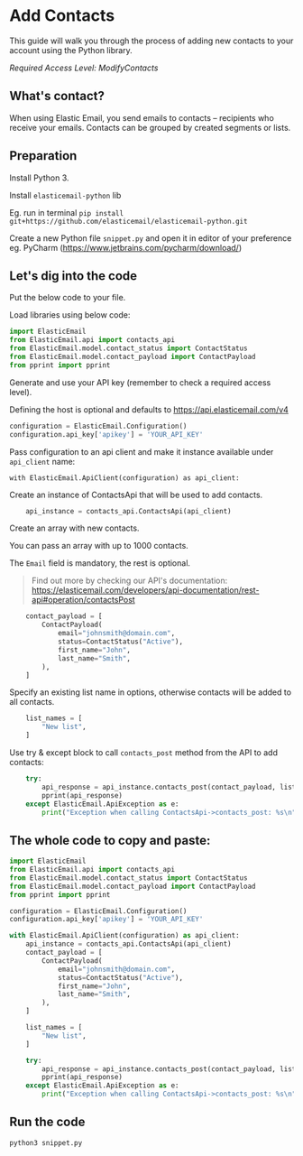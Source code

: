# Add Contacts

This guide will walk you through the process of adding new contacts to your account using the Python library. 

*Required Access Level: ModifyContacts*

## What's contact?
When using Elastic Email, you send emails to contacts – recipients who receive your emails. Contacts can be grouped by created segments or lists.

## Preparation
Install Python 3.

Install `elasticemail-python` lib

Eg. run in terminal `pip install git+https://github.com/elasticemail/elasticemail-python.git`

Create a new Python file `snippet.py` and open it in editor of your preference eg. PyCharm (https://www.jetbrains.com/pycharm/download/)

## Let's dig into the code

Put the below code to your file.

Load libraries using below code:

```python
import ElasticEmail
from ElasticEmail.api import contacts_api
from ElasticEmail.model.contact_status import ContactStatus
from ElasticEmail.model.contact_payload import ContactPayload
from pprint import pprint
```

Generate and use your API key (remember to check a required access level).

Defining the host is optional and defaults to https://api.elasticemail.com/v4

```python
configuration = ElasticEmail.Configuration()
configuration.api_key['apikey'] = 'YOUR_API_KEY'
```

Pass configuration to an api client and make it instance available under `api_client` name:
```
with ElasticEmail.ApiClient(configuration) as api_client:
```

Create an instance of ContactsApi that will be used to add contacts.

```python
    api_instance = contacts_api.ContactsApi(api_client)
```

Create an array with new contacts.

You can pass an array with up to 1000 contacts.

The `Email` field is mandatory, the rest is optional.

> Find out more by checking our API's documentation: https://elasticemail.com/developers/api-documentation/rest-api#operation/contactsPost


```python
    contact_payload = [
        ContactPayload(
            email="johnsmith@domain.com",
            status=ContactStatus("Active"),
            first_name="John",
            last_name="Smith",
        ),
    ]
```

Specify an existing list name in options, otherwise contacts will be added to all contacts.

```python
    list_names = [
        "New list",
    ]
```


Use try & except block to call `contacts_post` method from the API to add contacts: 

```python
    try:
        api_response = api_instance.contacts_post(contact_payload, listnames=list_names)
        pprint(api_response)
    except ElasticEmail.ApiException as e:
        print("Exception when calling ContactsApi->contacts_post: %s\n" % e)
```


## The whole code to copy and paste:

```python
import ElasticEmail
from ElasticEmail.api import contacts_api
from ElasticEmail.model.contact_status import ContactStatus
from ElasticEmail.model.contact_payload import ContactPayload
from pprint import pprint

configuration = ElasticEmail.Configuration()
configuration.api_key['apikey'] = 'YOUR_API_KEY'

with ElasticEmail.ApiClient(configuration) as api_client:
    api_instance = contacts_api.ContactsApi(api_client)
    contact_payload = [
        ContactPayload(
            email="johnsmith@domain.com",
            status=ContactStatus("Active"),
            first_name="John",
            last_name="Smith",
        ),
    ]

    list_names = [
        "New list",
    ]

    try:
        api_response = api_instance.contacts_post(contact_payload, listnames=list_names)
        pprint(api_response)
    except ElasticEmail.ApiException as e:
        print("Exception when calling ContactsApi->contacts_post: %s\n" % e)
```

## Run the code
```
python3 snippet.py
```
